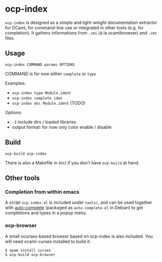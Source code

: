 # ocp-index

`ocp-index` is designed as a simple and light-weight documentation extractor for
OCaml, for command-line use or integrated in other tools (e.g. for
completion). It gathers informations from `.cmi` (à la ocamlbrowser) and `.cmt`
files.

## Usage

`ocp-index COMMAND params OPTIONS`

COMMAND is for now either `complete` or `type`

Examples:
* `ocp-index type Module.ident`
* `ocp-index complete iden`
* `ocp-index doc Module.ident` (TODO)

Options:
* `-I` include dirs / loaded libraries
* output format: for now only color enable / disable

## Build

```
ocp-build ocp-index
```

There is also a Makefile in src/ if you don't have `ocp-build` at hand.

## Other tools

### Completion from within emacs

A script `ocp-index.el` is included under `tools/`, and can be used together
with [auto-complete](https://github.com/auto-complete/auto-complete) (packaged
as `auto-complete-el` in Debian) to get completions and types in a popup menu.

### ocp-browser

A small ncurses-based browser based on ocp-index is also included. You will need
ocaml-curses installed to build it:
```
$ opam install curses
$ ocp-build ocp-browser
```
